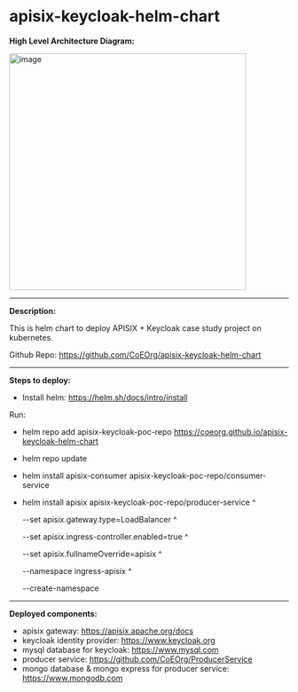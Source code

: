 # apisix-keycloak-helm-chart

<b>High Level Architecture Diagram: </b>

<img width="427" alt="image" src="https://user-images.githubusercontent.com/10356708/157142042-f8cb0d91-7c18-4c60-b39b-4573ccbc861b.png">

---

<b>Description:</b>

This is helm chart to deploy APISIX + Keycloak case study project on kubernetes. 

Github Repo: <a href="https://github.com/CoEOrg/apisix-keycloak-helm-chart">https://github.com/CoEOrg/apisix-keycloak-helm-chart</a>

---

<b>Steps to deploy:</b>

* Install helm: <a href="https://helm.sh/docs/intro/install">https://helm.sh/docs/intro/install</a>

Run:
* helm repo add apisix-keycloak-poc-repo <a href="https://coeorg.github.io/apisix-keycloak-helm-chart">https://coeorg.github.io/apisix-keycloak-helm-chart</a>
* helm repo update
* helm install apisix-consumer apisix-keycloak-poc-repo/consumer-service 
* helm install apisix apisix-keycloak-poc-repo/producer-service ^
  
  --set apisix.gateway.type=LoadBalancer ^ 
  
  --set apisix.ingress-controller.enabled=true ^  
  
  --set apisix.fullnameOverride=apisix ^
  
  --namespace ingress-apisix ^
  
  --create-namespace

---

<b>Deployed components:</b>

* apisix gateway: <a href="https://apisix.apache.org/docs/">https://apisix.apache.org/docs</a>
* keycloak identity provider: <a href="https://www.keycloak.org/">https://www.keycloak.org</a>
* mysql database for keycloak: <a href="https://www.mysql.com/">https://www.mysql.com</a>
* producer service: <a href="https://github.com/CoEOrg/ProducerService">https://github.com/CoEOrg/ProducerService</a>
* mongo database & mongo express for producer service: <a href="https://www.mongodb.com/">https://www.mongodb.com</a>
